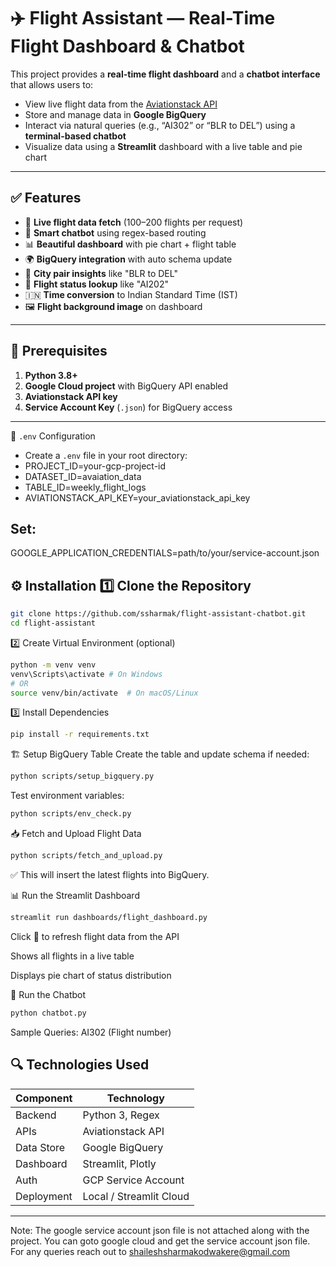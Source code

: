 # ✈️ Flight Assistant — Real-Time Flight Dashboard & Chatbot

This project provides a **real-time flight dashboard** and a **chatbot interface** that allows users to:

- View live flight data from the [Aviationstack API](https://aviationstack.com/)
- Store and manage data in **Google BigQuery**
- Interact via natural queries (e.g., “AI302” or “BLR to DEL”) using a **terminal-based chatbot**
- Visualize data using a **Streamlit** dashboard with a live table and pie chart

---

## ✅ Features

- 🔄 **Live flight data fetch** (100–200 flights per request)
- 🧠 **Smart chatbot** using regex-based routing
- 📊 **Beautiful dashboard** with pie chart + flight table
- 🌍 **BigQuery integration** with auto schema update
- 🎯 **City pair insights** like "BLR to DEL"
- 🛬 **Flight status lookup** like "AI202"
- 🇮🇳 **Time conversion** to Indian Standard Time (IST)
- 🖼️ **Flight background image** on dashboard

---

## 🧱 Prerequisites

1. **Python 3.8+**
2. **Google Cloud project** with BigQuery API enabled
3. **Aviationstack API key**
4. **Service Account Key** (`.json`) for BigQuery access

---

🔐 `.env` Configuration

- Create a `.env` file in your root directory:
- PROJECT_ID=your-gcp-project-id
- DATASET_ID=avaiation_data
- TABLE_ID=weekly_flight_logs
- AVIATIONSTACK_API_KEY=your_aviationstack_api_key

Set:
--
GOOGLE_APPLICATION_CREDENTIALS=path/to/your/service-account.json

⚙️ Installation
1️⃣ Clone the Repository
--- 
```bash
git clone https://github.com/ssharmak/flight-assistant-chatbot.git
cd flight-assistant
```

2️⃣ Create Virtual Environment (optional) 
```bash
python -m venv venv
venv\Scripts\activate # On Windows
# OR
source venv/bin/activate  # On macOS/Linux
```

3️⃣ Install Dependencies

```bash
pip install -r requirements.txt
```

🏗️ Setup BigQuery Table
Create the table and update schema if needed:
```bash
python scripts/setup_bigquery.py
```
Test environment variables:
```bash
python scripts/env_check.py
```

📥 Fetch and Upload Flight Data

```bash
python scripts/fetch_and_upload.py
```

✅ This will insert the latest flights into BigQuery.

📊 Run the Streamlit Dashboard
```bash
streamlit run dashboards/flight_dashboard.py
```
Click 🔁 to refresh flight data from the API

Shows all flights in a live table

Displays pie chart of status distribution

💬 Run the Chatbot
```bash
python chatbot.py
```
Sample Queries:
AI302 (Flight number) 

## 🔍 Technologies Used
| Component  | Technology              |
| ---------- | ----------------------- |
| Backend    | Python 3, Regex         |
| APIs       | Aviationstack API       |
| Data Store | Google BigQuery         |
| Dashboard  | Streamlit, Plotly       |
| Auth       | GCP Service Account     |
| Deployment | Local / Streamlit Cloud |
---
Note: The google service account json file is not attached along with the project. You can goto google cloud and get the service account json file. 
For any queries reach out to shaileshsharmakodwakere@gmail.com
